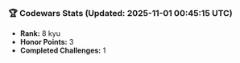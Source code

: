 ### 🏆 Codewars Stats (Updated: 2025-11-01 00:45:15 UTC)

- **Rank:** 8 kyu
- **Honor Points:** 3
- **Completed Challenges:** 1
